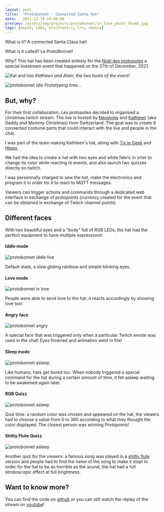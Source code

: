 ```yaml
---
layout: post
title:  "Protobonnet - Connected Santa Hat"
date:   2021-12-19 19:00:00
preview: /assets/img/projects/protobonnet/in_love_photo_thumb.jpg
tags: [esp32, LEDs, electronics, C++, sewing]
---
```



What is it? A connected Santa Claus hat! 

What is it called? Le ProtoBonnet!

Why? This hat has been created entirely for the [Noël des protopotes](https://www.protopotes.stream/noel/) a special livestream event that happened on the 27th of December, 2021.

![Kat and Ioio](/assets/img/projects/protobonnet/photo_live_kat_and_ioio.png) *Kathleen and Alain, the two hosts of the event!*

![protobonnet idle](/assets/img/projects/protobonnet/idle_face.png) *Prototyping time...*

## But, why?

For their first collaboration, Les protopotes decided to organised a christmas twitch stream. The live is hosted by [Neodyme](https://www.twitch.tv/ioodyme) and [Kathleen](https://www.twitch.tv/KathleenFabric) (aka Daddy and Mommy Christmas) from Switzerland. The goal was to create 6 connected costume parts that could interact with the live and people in the chat. 

I was part of the team making Kathleen's hat, along with [Tix le Geek](https://tixlegeek.io/) and [Hippo](http://les-ateliers-de-hippo.fr/).

We had the idea to create a hat with two eyes and white fabric in orter to change its color while reacting to events, and also launch two quizzes directly on twitch. 

I was personnally charged to sew the hat, make the electronics and program it in order for it to react to MQTT messages.

Viewers can trigger actions and commands through a dedicated web interface in exchange of protopoints (currency created for the event that can be obtained in exchange of Twitch channel points).

## Different faces

With two beautiful eyes and a "body" full of RGB LEDs, the hat had the perfect equipment to have multiple expressions!

#### Iddle mode
![protobonnet iddle live](/assets/img/projects/protobonnet/photo_live_iddle.png) 

Default state, a slow gliding rainbow and simple blinking eyes.

#### Love mode
![protobonnet in love](/assets/img/projects/protobonnet/in_love_photo.jpg) 

People were able to send love to the hat, it reacts accordingly by showing love too!

#### Angry face
![protobonnet angry](/assets/img/projects/protobonnet/photo_live_angry.png) 

A special face that was triggered only when a particular Twitch emote was used in the chat! Eyes frowned and animation went in fire! 

#### Sleep mode
![protobonnet asleep](/assets/img/projects/protobonnet/photo_live_sleep.png)

Like humans, hats get bored too. When nobody triggered a special command for the hat during a certain amount of time, it fell asleep waiting to be awakened again later.

#### RGB Quizz
![protobonnet asleep](/assets/img/projects/protobonnet/photo_live_quizz.png)

Quiz time: a random color was chosen and appeared on the hat, the viewers had to choose a value from 0 to 360 according to what they thought the color displayed. The closest person was winning Protopoints!

#### Shitty Flute Quizz
![protobonnet asleep](/assets/img/projects/protobonnet/photo_live_flute.png)

Another quiz for the viewers: a famous song was played in a [shitty flute](https://www.youtube.com/watch?v=L18fPGfPjlU) version and people had to find the name of the song to make it stop! In order for the hat to be as horrible as the sound, the hat had a full stroboscopic effect at full brightness. 

## Want to know more?

You can find the code on [github](https://github.com/audreycgltt/protobonnet) or you can still watch the replay of the stream on [youtube](https://youtu.be/9FJjUF4rxCs?t=2058)!


